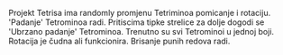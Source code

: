 Projekt Tetrisa ima randomly promjenu Tetriminoa pomicanje i rotaciju.
'Padanje' Tetrominoa radi.
Pritiscima tipke strelice za dolje dogodi se 'Ubrzano padanje' Tetrominoa.
Trenutno su svi Tetrominoi u jednoj boji.
Rotacija je čudna ali funkcionira.
Brisanje punih redova radi.
